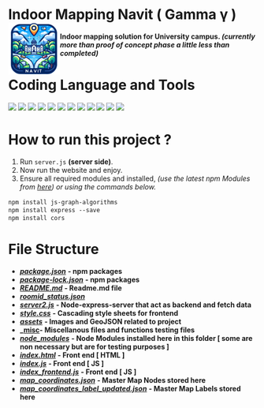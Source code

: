 # **Indoor Mapping Navit ( Gamma γ )** <img src="assets/images/logo.png" height="105" align="left"/>

**Indoor mapping solution for University campus. _(currently more than proof of concept phase a little less than completed)_**

# **Coding Language and Tools**

<p align="left">
<img src="https://cdn.jsdelivr.net/gh/devicons/devicon@latest/icons/html5/html5-original.svg" height="70"/>
<img src="https://cdn.jsdelivr.net/gh/devicons/devicon@latest/icons/css3/css3-original.svg" height="70"/>
<img src="https://cdn.jsdelivr.net/gh/devicons/devicon@latest/icons/javascript/javascript-original.svg" height="70"/>
<img src="https://cdn.jsdelivr.net/gh/devicons/devicon@latest/icons/bootstrap/bootstrap-original.svg" height="70"/>
<img src="https://static-00.iconduck.com/assets.00/node-js-icon-454x512-nztofx17.png" height="70"/>
<img src="https://adware-technologies.s3.amazonaws.com/uploads/technology/thumbnail/20/express-js.png" height="70"/>
<img src="https://cdn.jsdelivr.net/gh/devicons/devicon@latest/icons/mongodb/mongodb-original-wordmark.svg" height="70"/>
<img src="https://cdn.jsdelivr.net/gh/devicons/devicon@latest/icons/json/json-plain.svg" height="70"/>
<img src="https://cdn.jsdelivr.net/gh/devicons/devicon@latest/icons/mongoose/mongoose-original-wordmark.svg" height="70"/>
<img src="https://cdn.jsdelivr.net/gh/devicons/devicon@latest/icons/npm/npm-original-wordmark.svg" height="70"/>
<img src="https://upload.wikimedia.org/wikipedia/commons/b/b0/Openstreetmap_logo.svg" height="70"/> 
<img src="https://upload.wikimedia.org/wikipedia/commons/thumb/1/13/Leaflet_logo.svg/1280px-Leaflet_logo.svg.png" height="70"/>
</p>

# **How to run this project ?**

1. Run `server.js` **(server side)**.
2. Now run the website and enjoy.
3. Ensure all required modules and installed, _(use the latest npm Modules from [here](https://www.npmjs.com/)) or using the commands below._

```code
npm install js-graph-algorithms
npm install express --save
npm install cors
```

# **File Structure**

- **_[package.json](package.json)_** **- npm packages**
- **_[package-lock.json](package-lock.json)_** **- npm packages**
- **_[README.md](README.md)_** **- Readme.md file**
- **_[roomid_status.json](roomid_status.json)_**
- **_[server2.js](server2.js)_** **- Node-express-server that act as backend and fetch data**
- **_[style.css](style.css)_** **- Cascading style sheets for frontend**
- **_[assets](assets)_** **- Images and GeoJSON related to project**
- **_[misc](misc)- Miscellanous files and functions testing files**
- **_[node_modules](node_modules)_** **- Node Modules installed here in this folder [ some are non necessary but are for testing purposes ]**
- **_[index.html](index.html)_** **- Front end [ HTML ]**
- **_[index.js](index.js)_** **- Front end [ JS ]**
- **_[index_frontend.js](index_frontend.js)_** **- Front end [ JS ]**
- **_[map_coordinates.json](map_coordinates.json)_** **- Master Map Nodes stored here**
- **_[map_coordinates_label_updated.json](map_coordinates_label_updated.json)_** **- Master Map Labels stored here**

<!--  -->
<!-- # Future plan -->
<!-- * Make it dynamic to add coordinate to center use last coordinate to center -->
<!-- * Add routes using geojson and calculate the shortest path using djkastra data structure typed modules -->
<!-- * Use leaflet library for drawing route on map using polylines dynamically using coordinates as array of strings input -->
<!-- * Introduce database to store timetables and current cooordinates to center -->
<!-- * Add timetables to database to automate the direction finding and to find idle class rooms and labs -->
<!-- * Add authencation for students to verify the actual user and possibally Lock the mapping part within campus for safety concern -->
<!--  -->
<!--  -->
<!-- # -->
<!-- ### *(done)* -->
<!-- * we can do one thing  -->
<!-- * we can make a array of floors for show the polylines floor wise -->
<!-- * 7 floors so the length of array will be 7 -->
<!-- * and each will contain that array containing the coordinates of that floor and we will make  -->
<!-- * the polyline according to the floor  -->
<!-- # -->
<!-- * 0 means ground floor and 7 means underground  -->
<!-- * g.node(0).label='30.2731289,77.9997726,1'; this will be new type of node label, by this we will  get the latitude ,longitude and floors from this -->
<!-- * shove all the fetch request in the server.js side for privacy -->
<!-- # -->
<!-- # **Keep Coding, Keep Smiling!, Have Fun!** 💻🚀 -->
